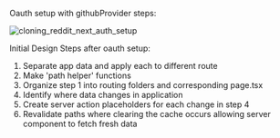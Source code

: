 Oauth setup with githubProvider steps:

![cloning_reddit_next_auth_setup](https://github.com/user-attachments/assets/1d4ffd61-2634-4937-b997-c163a206602e)


Initial Design Steps after oauth setup:

1. Separate app data and apply each to different route
2. Make 'path helper' functions
3. Organize step 1 into routing folders and corresponding page.tsx
4. Identify where data changes in application
5. Create server action placeholders for each change in step 4
6. Revalidate paths where clearing the cache occurs allowing server component to fetch fresh data